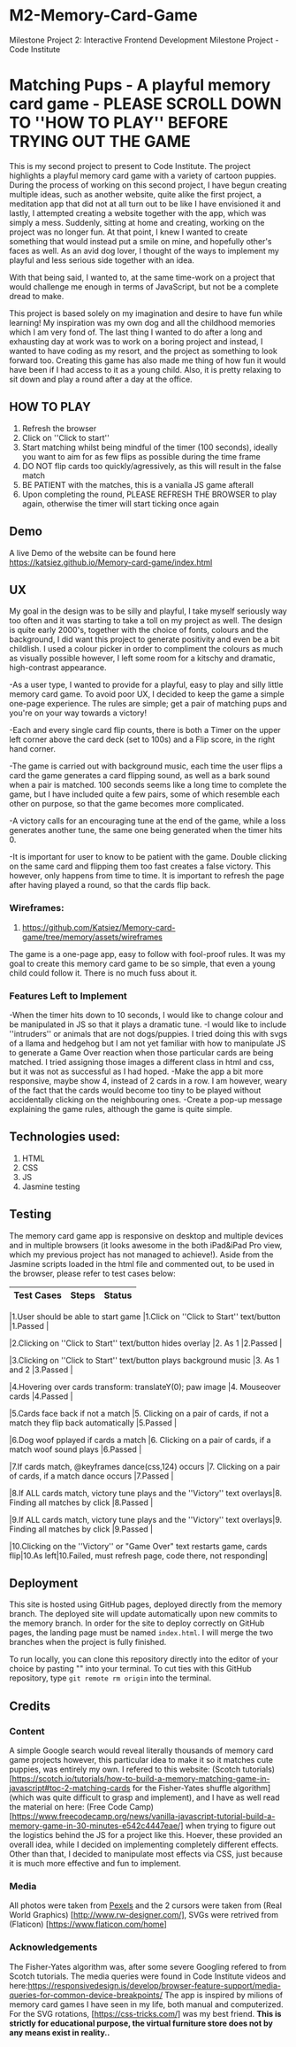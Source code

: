 # M2-Memory-Card-Game
Milestone Project 2: Interactive Frontend Development Milestone Project - Code Institute
# Matching Pups - A playful memory card game - PLEASE SCROLL DOWN TO ''HOW TO PLAY'' BEFORE TRYING OUT THE GAME

This is my second project to present to Code Institute. The project highlights a playful memory card game with a variety of cartoon puppies. During the process of working on this second project, I have begun creating multiple ideas, such as another website, quite alike the first project, a meditation app that did not at all turn out to be like I have envisioned it and lastly, I attempted creating a website together with the app, which was simply a mess. Suddenly, sitting at home and creating, working on the project was no longer fun. At that point, I knew I wanted to create something that would instead put a smile on mine, and hopefully other's faces as well. As an avid dog lover, I thought of the ways to implement my playful and less serious side together with an idea.

With that being said, I wanted to, at the same time-work on a project that would challenge me enough in terms of JavaScript, but not be a complete dread to make. 

This project is based solely on my imagination and desire to have fun while learning! My inspiration was my own dog and all the childhood memories which I am very fond of. The last thing I wanted to do after a long and exhausting day at work was to work on a boring project and instead, I wanted to have coding as my resort, and the project as something to look forward too. Creating this game has also made me thing of how fun it would have been if I had access to it as a young child. Also, it is pretty relaxing to sit down and play a round after a day at the office.

## HOW TO PLAY
1. Refresh the browser
2. Click on ''Click to start''
3. Start matching whilst being mindful of the timer (100 seconds), ideally you want to aim for as few flips as possible during the time frame
4. DO NOT flip cards too quickly/agressively, as this will result in the false match
5. BE PATIENT with the matches, this is a vanialla JS game afterall
6. Upon completing the round, PLEASE REFRESH THE BROWSER to play again, otherwise the timer will start ticking once again

## Demo
A live Demo of the website can be found here https://katsiez.github.io/Memory-card-game/index.html 

## UX
My goal in the design was to be silly and playful, I take myself seriously way too often and it was starting to take a toll on my project as well. The design is quite early 2000's, together with the choice of fonts, colours and the background, I did want this project to generate positivity and even be a bit childlish. I used a colour picker in order to compliment the colours as much as visually possible however, I left some room for a kitschy and dramatic, high-contrast appearance.

-As a user type, I wanted to provide for a playful, easy to play and silly little memory card game. To avoid poor UX, I decided to keep the game a simple one-page experience. The rules are simple; get a pair of matching pups and you're on your way towards a victory!

-Each and every single card flip counts, there is both a Timer on the upper left corner above the card deck (set to 100s) and a Flip score, in the right hand corner. 

-The game is carried out with background music, each time the user flips a card the game generates a card flipping sound, as well as a bark sound when a pair is matched. 100 seconds seems like a long time to complete the game, but I have included quite a few pairs, some of which resemble each other on purpose, so that the game becomes more complicated.

-A victory calls for an encouraging tune at the end of the game, while a loss generates another tune, the same one being generated when the timer hits 0.

-It is important for user to know to be patient with the game. Double clicking on the same card and flipping them too fast creates a false victory. This however, only happens from time to time. It is important to refresh the page after having played a round, so that the cards flip back. 

### Wireframes:

1. https://github.com/Katsiez/Memory-card-game/tree/memory/assets/wireframes 

The game is a one-page app, easy to follow with fool-proof rules. It was my goal to create this memory card game to be so simple, that even a young child could follow it. There is no much fuss about it.

### Features Left to Implement

-When the timer hits down to 10 seconds, I would like to change colour and be manipulated in JS so that it plays a dramatic tune.
-I would like to include ''intruders'' or animals that are not dogs/puppies. I tried doing this with svgs of a llama and hedgehog but I am not yet familiar with how to manipulate JS to generate a Game Over reaction when those particular cards are being matched. I tried assigning those images a different class in html and css, but it was not as successful as I had hoped. 
-Make the app a bit more responsive, maybe show 4, instead of 2 cards in a row. I am however, weary of the fact that the cards would become too tiny to be played without accidentally clicking on the neighbouring ones.
-Create a pop-up message explaining the game rules, although the game is quite simple.

## Technologies used:
1. HTML
2. CSS
3. JS
4. Jasmine testing

## Testing
The memory card game app is responsive on desktop and multiple devices and in multiple browsers (it looks awesome in the both iPad&iPad Pro view, which my previous project has not managed to achieve!). Aside from the Jasmine scripts loaded in the html file and commented out, to be used in the browser, please refer to test cases below:

|   Test Cases  |     Steps      |    Status   |
|---------------|:--------------:|------------:|

|1.User should be able to start game |1.Click on ''Click to Start'' text/button |1.Passed |

|2.Clicking on ''Click to Start'' text/button hides overlay |2. As 1   |2.Passed |

|3.Clicking on ''Click to Start'' text/button plays background music |3. As 1 and 2 |3.Passed |

|4.Hovering over cards transform: translateY(0); paw image |4. Mouseover cards |4.Passed |

|5.Cards face back if not a match |5. Clicking on a pair of cards, if not a match they flip back automatically |5.Passed |

|6.Dog woof pplayed if cards a match |6. Clicking on a pair of cards, if a match woof sound plays |6.Passed |

|7.If cards match, @keyframes dance(css,124) occurs |7. Clicking on a pair of cards, if a match dance occurs |7.Passed |

|8.If ALL cards match, victory tune plays and the ''Victory'' text overlays|8. Finding all matches by click |8.Passed |

|9.If ALL cards match, victory tune plays and the ''Victory'' text overlays|9. Finding all matches by click |9.Passed |

|10.Clicking on the ''Victory'' or "Game Over" text restarts game, cards flip|10.As left|10.Failed, must refresh page, code there, not responding|




## Deployment
This site is hosted using GitHub pages, deployed directly from the memory branch. The deployed site will update automatically upon new commits to the memory branch. In order for the site to deploy correctly on GitHub pages, the landing page must be named `index.html`. I will merge the two branches when the project is fully finished.

To run locally, you can clone this repository directly into the editor of your choice by pasting "" into your terminal. To cut ties with this GitHub repository, type `git remote rm origin` into the terminal.


## Credits

### Content
A simple Google search would reveal literally thousands of memory card game projects however, this particular idea to make it so it matches cute puppies, was entirely my own. I refered to this website: (Scotch tutorials) [https://scotch.io/tutorials/how-to-build-a-memory-matching-game-in-javascript#toc-2-matching-cards for the Fisher-Yates shuffle algorithm] (which was quite difficult to grasp and implement), and I have as well read the material on here: (Free Code Camp) [https://www.freecodecamp.org/news/vanilla-javascript-tutorial-build-a-memory-game-in-30-minutes-e542c4447eae/] when trying to figure out the logistics behind the JS for a project like this. Hoever, these provided an overall idea, while I decided on implementing completely different effects. Other than that, I decided to manipulate most effects via CSS, just because it is much more effective and fun to implement. 

### Media
All photos were taken from [Pexels](https://www.pexels.com/) and the 2 cursors were taken from (Real World Graphics) [http://www.rw-designer.com/], SVGs were retrived from (Flaticon) [https://www.flaticon.com/home]

### Acknowledgements
The Fisher-Yates algorithm was, after some severe Googling refered to from Scotch tutorials.
The media queries were found in Code Institute videos and here:https://responsivedesign.is/develop/browser-feature-support/media-queries-for-common-device-breakpoints/ 
The app is inspired by milions of memory card games I have seen in my life, both manual and computerized. 
For the SVG rotations, [https://css-tricks.com/] was my best friend. 
**This is strictly for educational purpose, the virtual furniture store does not by any means exist in reality..** 
